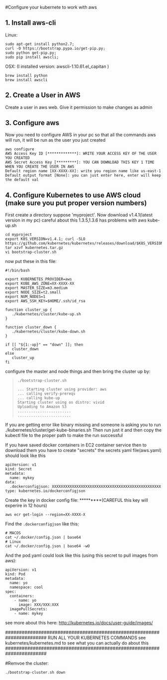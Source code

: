#Configure your kubernete to work with aws


## 1. Install aws-cli


Linux:
```
sudo apt-get install python2.7;
curl -O https://bootstrap.pypa.io/get-pip.py;
sudo python get-pip.py;
sudo pip install awscli;
```
OSX: (I installed version: awscli-1.10.61.el_capitan )
```
brew install python
brew install awscli
```


## 2. Create a User in AWS

Create a user in aws web. Give it permission to make changes as admin


## 3. Configure aws

Now you need to configure AWS in your pc so that all the commands aws will run, it will be run as the user you just created

```
aws configure
AWS Access Key ID [*************]: WRITE YOUR ACCESS KEY OF THE USER YOU CREATED
AWS Secret Access Key [*********]: YOU CAN DOWNLOAD THIS KEY 1 TIME WHEN YOU CREATE THE USER IN AWS
Default region name [XX-XXXX-XX]: write you region name like us-east-1
Default output format [None]: you can just enter here, enter will keep the default val
```

## 4. Configure Kubernetes to use AWS cloud (make sure you put proper version numbers)

First create a directory suppose 'myproject'. Now download v1.4.1(latest version in my pc) careful about this 1.3.5,1.3.6 has problems with aws kube-up.sh
```
cd myproject
export K8S_VERSION=v1.4.1; curl -SLO https://github.com/kubernetes/kubernetes/releases/download/$K8S_VERSION/kubernetes.tar.gz
tar xzvf kubernetes.tar.gz
vi bootstrap-cluster.sh
```

now put these in this file:
```
#!/bin/bash

export KUBERNETES_PROVIDER=aws
export KUBE_AWS_ZONE=XX-XXXX-XX
export MASTER_SIZE=m3.medium
export NODE_SIZE=t2.small
export NUM_NODES=1
export AWS_SSH_KEY=$HOME/.ssh/id_rsa

function cluster_up {
   ./kubernetes/cluster/kube-up.sh
}

function cluster_down {
   ./kubernetes/cluster/kube-down.sh
}

if [[ "${1:-up}" == "down" ]]; then
   cluster_down
else
   cluster_up
fi
```

configure the master and node things and then bring the cluster up by:
>```
>./bootstrap-cluster.sh
>```
>
>```
>... Starting cluster using provider: aws
>... calling verify-prereqs
>... calling kube-up
>Starting cluster using os distro: vivid
>Uploading to Amazon S3
>........................
>........................
>```

If you are getting error like binary missing and someone is asking you to run 
  ./kubernetes/cluster/get-kube-binaries.sh
Then run just it and then copy the kubectl file to the proper path to make the run successful


If you have saved docker containers in EC2 container service then to download them you have to create "secrets"
the secrets yaml file(aws.yaml) should look like this
```
apiVersion: v1     
kind: Secret
metadata:
  name: mykey
data:
  .dockerconfigjson: XXXXXXXXXXXXXXXXXXXXXXXXXXXXXXXXXXXXXXXXXXXXXXXXX
type: kubernetes.io/dockerconfigjson
```

Create the key in docker config file: *********(CAREFUL this key will experire in 12 hours)
```
aws ecr get-login --region=XX-XXXX-X
```

Find the `.dockerconfigjson` like this:
```
# MACOS
cat ~/.docker/config.json | base64
# Linux
cat ~/.docker/config.json | base64 -wO
```

And the pod.yaml could look like this (using this secret to pull images from aws):
```
apiVersion: v1
kind: Pod
metadata:
  name: yo
  namespace: cool
spec:
  containers:
    - name: yo
      image: XXX/XXX:XXX
  imagePullSecrets:
    - name: mykey
```

see more about this here: http://kubernetes.io/docs/user-guide/images/



#######################################################################
RUN ALL YOUR KUBERNETES COMMANDS
see kubernetes/kubernetes.md to see what you can actually do about this
#######################################################################


#Remvoe the cluster:
```
./bootstrap-cluster.sh down
```

